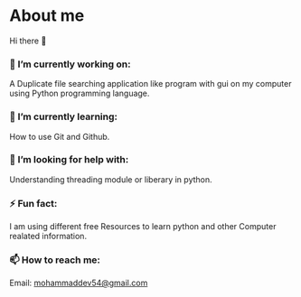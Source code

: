 # About me

Hi there 👋

### 🔭 I’m currently working on:
A Duplicate file searching application like program with gui on my computer using Python programming language.

### 🌱 I’m currently learning:
How to use Git and Github.

### 🤔 I’m looking for help with:
Understanding threading module or liberary in python.

### ⚡ Fun fact:
I am using different free Resources to learn python and other Computer realated information.

### 📫 How to reach me:
Email: mohammaddev54@gmail.com
<!--
**Mohammaddev54/Mohammaddev54** is a ✨ _special_ ✨ repository because its `README.md` (this file) appears on your GitHub profile.

Here are some ideas to get you started:

- 👯 I’m looking to collaborate on ...
- 💬 Ask me about ...
- 😄 Pronouns: ...
-->
